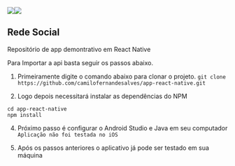 ![](https://img.shields.io/badge/reactNative-0.57.8-green.svg)![](https://img.shields.io/badge/Status-Working-blue.svg)

## Rede Social

Repositório de app demontrativo em React Native

Para Importar a api basta seguir os passos abaixo.

1. Primeiramente digite o comando abaixo para clonar o projeto.
  `git clone https://github.com/camilofernandesalves/app-react-native.git`

2. Logo depois necessitará instalar as dependências do NPM
 
``` terminal
cd app-react-native
npm install
```

4. Próximo passo é configurar o Android Studio e Java em seu computador
 `Aplicação não foi testada no iOS`

5. Após os passos anteriores o aplicativo já pode ser testado em sua máquina
